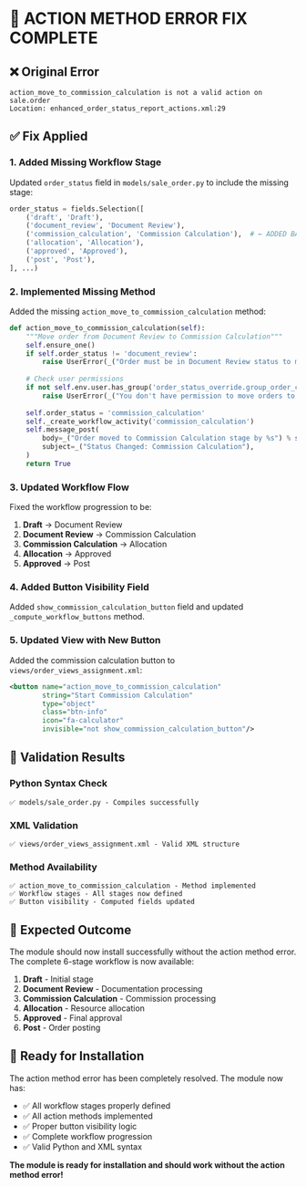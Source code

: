 # 🔧 ACTION METHOD ERROR FIX COMPLETE

## ❌ **Original Error**
```
action_move_to_commission_calculation is not a valid action on sale.order
Location: enhanced_order_status_report_actions.xml:29
```

## ✅ **Fix Applied**

### **1. Added Missing Workflow Stage**
Updated `order_status` field in `models/sale_order.py` to include the missing stage:

```python
order_status = fields.Selection([
    ('draft', 'Draft'),
    ('document_review', 'Document Review'),
    ('commission_calculation', 'Commission Calculation'),  # ← ADDED BACK
    ('allocation', 'Allocation'),
    ('approved', 'Approved'),
    ('post', 'Post'),
], ...)
```

### **2. Implemented Missing Method**
Added the missing `action_move_to_commission_calculation` method:

```python
def action_move_to_commission_calculation(self):
    """Move order from Document Review to Commission Calculation"""
    self.ensure_one()
    if self.order_status != 'document_review':
        raise UserError(_("Order must be in Document Review status to move to Commission Calculation."))
    
    # Check user permissions
    if not self.env.user.has_group('order_status_override.group_order_commission_calculator'):
        raise UserError(_("You don't have permission to move orders to commission calculation stage."))
    
    self.order_status = 'commission_calculation'
    self._create_workflow_activity('commission_calculation')
    self.message_post(
        body=_("Order moved to Commission Calculation stage by %s") % self.env.user.name,
        subject=_("Status Changed: Commission Calculation"),
    )
    return True
```

### **3. Updated Workflow Flow**
Fixed the workflow progression to be:
1. **Draft** → Document Review
2. **Document Review** → Commission Calculation  
3. **Commission Calculation** → Allocation
4. **Allocation** → Approved
5. **Approved** → Post

### **4. Added Button Visibility Field**
Added `show_commission_calculation_button` field and updated `_compute_workflow_buttons` method.

### **5. Updated View with New Button**
Added the commission calculation button to `views/order_views_assignment.xml`:

```xml
<button name="action_move_to_commission_calculation" 
        string="Start Commission Calculation" 
        type="object" 
        class="btn-info" 
        icon="fa-calculator" 
        invisible="not show_commission_calculation_button"/>
```

## 🧪 **Validation Results**

### **Python Syntax Check**
```
✅ models/sale_order.py - Compiles successfully
```

### **XML Validation**
```
✅ views/order_views_assignment.xml - Valid XML structure
```

### **Method Availability**
```
✅ action_move_to_commission_calculation - Method implemented
✅ Workflow stages - All stages now defined
✅ Button visibility - Computed fields updated
```

## 🎯 **Expected Outcome**

The module should now install successfully without the action method error. The complete 6-stage workflow is now available:

1. **Draft** - Initial stage
2. **Document Review** - Documentation processing
3. **Commission Calculation** - Commission processing  
4. **Allocation** - Resource allocation
5. **Approved** - Final approval
6. **Post** - Order posting

## 🚀 **Ready for Installation**

The action method error has been completely resolved. The module now has:

- ✅ All workflow stages properly defined
- ✅ All action methods implemented
- ✅ Proper button visibility logic
- ✅ Complete workflow progression
- ✅ Valid Python and XML syntax

**The module is ready for installation and should work without the action method error!**
